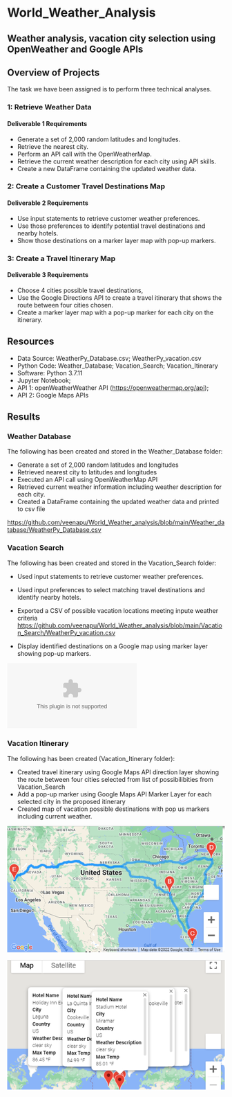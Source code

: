 # World_Weather_Analysis
## Weather analysis, vacation city selection using OpenWeather and Google APIs

## Overview of Projects

The task we have been assigned is to perform three technical analyses.

### 1: Retrieve Weather Data
#### Deliverable 1 Requirements
  - Generate a set of 2,000 random latitudes and longitudes.
  - Retrieve the nearest city.
  - Perform an API call with the OpenWeatherMap.
  - Retrieve the current weather description for each city using API skills.
  - Create a new DataFrame containing the updated weather data.

### 2: Create a Customer Travel Destinations Map
#### Deliverable 2 Requirements

  - Use input statements to retrieve customer weather preferences.
  - Use those preferences to identify potential travel destinations and nearby hotels.
  - Show those destinations on a marker layer map with pop-up markers.

### 3: Create a Travel Itinerary Map
#### Deliverable 3 Requirements

  - Choose 4 cities possible travel destinations,
  - Use the Google Directions API to create a travel itinerary that shows the route between four cities chosen.
  - Create a marker layer map with a pop-up marker for each city on the itinerary.

## Resources
  - Data Source: WeatherPy_Database.csv; WeatherPy_vacation.csv
  - Python Code: Weather_Database; Vacation_Search; Vacation_Itinerary
  - Software: Python 3.7.11
  - Jupyter Notebook; 
  - API 1: openWeatherWeather API (https://openweathermap.org/api); 
  - API 2: Google Maps APIs


## Results
### Weather Database
The following has been created and stored in the Weather_Database folder:

  - Generate a set of 2,000 random latitudes and longitudes
  - Retrieved nearest city to latitudes and longitudes
  - Executed an API call using OpenWeatherMap API
  - Retrieved current weather information including weather description for each city.
  - Created a DataFrame containing the updated weather data and printed to csv file
   
  https://github.com/veenapu/World_Weather_analysis/blob/main/Weather_database/WeatherPy_Database.csv

### Vacation Search
The following has been created and stored in the Vacation_Search folder:

  - Used input statements to retrieve customer weather preferences.
  - Used input preferences to select matching travel destinations and identify nearby hotels.
  - Exported a CSV of possible vacation locations meeting inpute weather criteria
  https://github.com/veenapu/World_Weather_analysis/blob/main/Vacation_Search/WeatherPy_vacation.csv

  - Display identified destinations on a Google map using marker layer showing pop-up markers.

![Vacation City Maps with Markers](https://github.com/veenapu/World_Weather_analysis/blob/main/Vacation_Search/WeatherPy_vacation.csv)


### Vacation Itinerary
The following has been created (Vacation_Itinerary folder):

  - Created travel itinerary using Google Maps API direction layer showing the route between four cities selected from list of possibilibities from Vacation_Search 
  - Add a pop-up marker using Google Maps API Marker Layer for each selected city in the proposed itinerary
  - Created map of vacation possible destinations with pop us markers including current weather.

![WeatherPy_travel_map](https://github.com/veenapu/World_Weather_analysis/blob/main/Vacation_Itinerary/WeatherPy_travel_map.PNG)

![WeatherPy_travel_map_markers](https://github.com/veenapu/World_Weather_analysis/blob/main/Vacation_Itinerary/WeatherPy_travel_map_markers.PNG)
